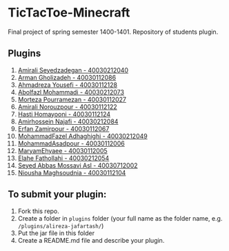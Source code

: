 # TicTacToe-Minecraft
Final project of spring semester 1400-1401. Repository of students plugin.

## Plugins
1. [Amirali Seyedzadegan - 40030212040](https://github.com/apnit/TicTacToe-Minecraft/tree/main/plugins/AmirAli_Seyedzadegan)
2. [Arman Gholizadeh - 40030112086](https://github.com/apnit/TicTacToe-Minecraft/tree/main/plugins/ArmanGholizadeh)
3. [Ahmadreza Yousefi - 40030112128](https://github.com/apnit/TicTacToe-Minecraft/tree/main/plugins/Ahmadreza-Yousefi)
4. [Abolfazl Mohammadi - 40030212073](https://github.com/apnit/TicTacToe-Minecraft/tree/main/plugins/abolfazl-mohammadi)
5. [Morteza Pourramezan - 40030112027](https://github.com/apnit/TicTacToe-Minecraft/tree/main/plugins/Morteza-Pourramzan)
6. [Amirali Norouzpour - 40030112122](https://github.com/apnit/TicTacToe-Minecraft/tree/main/plugins/Amirali_Norouzpour)
7. [Hasti Homayooni - 40030112124](https://github.com/apnit/TicTacToe-Minecraft/tree/main/plugins/Hasti_Homayooni)
8. [Amirhossein Najafi - 40030212084](https://github.com/apnit/TicTacToe-Minecraft/tree/main/plugins/Amir-Najafi)
9. [Erfan Zamirpour - 40030112067](https://github.com/apnit/TicTacToe-Minecraft/tree/main/plugins/ErfanZamirpour)
10. [MohammadFazel Adhaghighi - 40030212049](https://github.com/apnit/TicTacToe-Minecraft/tree/main/plugins/MohammadFazel_Adhaghighi)
11. [MohammadAsadpour - 40030112006](https://github.com/apnit/TicTacToe-Minecraft/tree/main/plugins/MohammadAsadpour)
12. [MaryamEhyaee - 40030112005](https://github.com/apnit/TicTacToe-Minecraft/tree/main/plugins/MaryamEhyaee)
13. [Elahe Fathollahi - 40030212054](https://github.com/apnit/TicTacToe-Minecraft/tree/main/plugins/Elahe_Fathollahi)
14. [Seyed Abbas Mossavi Asl - 40030712002](https://github.com/apnit/TicTacToe-Minecraft/tree/main/plugins/SeyedAbbasMossaviAsl)
16. [Niousha Maghsoudnia - 40030112104](https://github.com/apnit/TicTacToe-Minecraft/tree/main/plugins/Niousha-Maghsoudnia)

## To submit your plugin:
1. Fork this repo.
2. Create a folder in `plugins` folder (your full name as the folder name, e.g. `/plugins/alireza-jafartash/`)
3. Put the jar file in this folder
4. Create a README.md file and describe your plugin.
